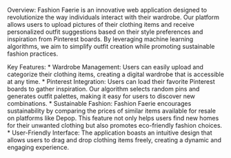 Overview: Fashion Faerie is an innovative web application designed to revolutionize the way individuals interact with their wardrobe. 
          Our platform allows users to upload pictures of their clothing items and receive personalized outfit suggestions based on 
          their style preferences and inspiration from Pinterest boards. By leveraging machine learning algorithms, we aim to simplify 
          outfit creation while promoting sustainable fashion practices.

Key Features:
          * Wardrobe Management: Users can easily upload and categorize their clothing items, creating a digital wardrobe that is accessible at any time.
          * Pinterest Integration: Users can load their favorite Pinterest boards to gather inspiration. Our algorithm selects random pins and generates 
          outfit palettes, making it easy for users to discover new combinations.
          * Sustainable Fashion: Fashion Faerie encourages sustainability by comparing the prices of similar items available for resale on platforms 
          like Depop. This feature not only helps users find new homes for their unwanted clothing but also promotes eco-friendly fashion choices.
          * User-Friendly Interface: The application boasts an intuitive design that allows users to drag and drop clothing items freely, creating 
          a dynamic and engaging experience.
